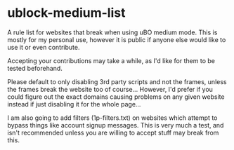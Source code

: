 # ublock-medium-list
A rule list for websites that break when using uBO medium mode. This is mostly for my personal use, however it is public if anyone else would like to use it or even contribute. 

Accepting your contributions may take a while, as I'd like for them to be tested beforehand. 

Please default to only disabling 3rd party scripts and not the frames, unless the frames break the website too of course... However, I'd prefer if you could figure out the exact domains causing problems on any given website instead if just disabling it for the whole page...

I am also going to add filters (1p-filters.txt) on websites which attempt to bypass things like account signup messages. This is very much a test, and isn't recommended unless you are willing to accept stuff may break from this. 
